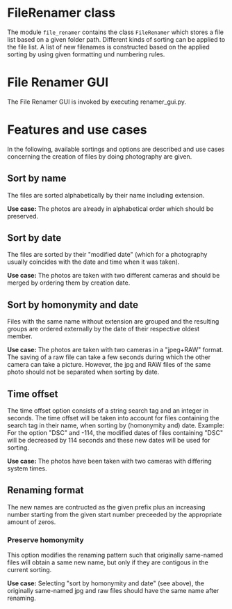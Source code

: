 # FileRenamer class

The module `file_renamer` contains the class `FileRenamer` which stores a file list based on a given folder path. Different kinds of sorting can be applied to the file list. A list of new filenames is constructed based on the applied sorting by using given formatting und numbering rules.

# File Renamer GUI

The File Renamer GUI is invoked by executing renamer_gui.py.

# Features and use cases

In the following, available sortings and options are described and use cases concerning the creation of files by doing photography are given.

## Sort by name

The files are sorted alphabetically by their name including extension.

**Use case:** The photos are already in alphabetical order which should be preserved.

## Sort by date

The files are sorted by their "modified date" (which for a photography usually coincides with the date and time when it was taken).

**Use case:** The photos are taken with two different cameras and should be merged by ordering them by creation date.

## Sort by homonymity and date

Files with the same name without extension are grouped and the resulting groups are ordered externally by the date of their respective oldest member.

**Use case:** The photos are taken with two cameras in a "jpeg+RAW" format. The saving of a raw file can take a few seconds during which the other camera can take a picture. However, the jpg and RAW files of the same photo should not be separated when sorting by date.

## Time offset

The time offset option consists of a string search tag and an integer in seconds. The time offset will be taken into account for files containing the search tag in their name, when sorting by (homonymity and) date. Example: For the option "DSC" and -114, the modified dates of files containing "DSC" will be decreased by 114 seconds and these new dates will be used for sorting.

**Use case:** The photos have been taken with two cameras with differing system times.

## Renaming format

The new names are contructed as the given prefix plus an increasing number starting from the given start number preceeded by the appropriate amount of zeros.

### Preserve homonymity

This option modifies the renaming pattern such that originally same-named files will obtain a same new name, but only if they are contigous in the current sorting.

**Use case:** Selecting "sort by homonymity and date" (see above), the originally same-named jpg and raw files should have the same name after renaming.
